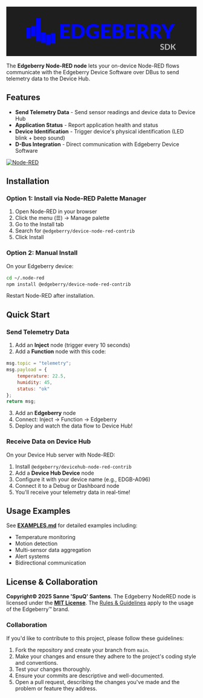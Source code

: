 ![Edgeberry Banner](https://raw.githubusercontent.com/Edgeberry/.github/main/brand/Edgeberry_banner_SDK.png)

The **Edgeberry Node-RED node** lets your on-device Node-RED flows communicate with the Edgeberry Device Software over DBus to send telemetry data to the Device Hub.

## Features

- **Send Telemetry Data** - Send sensor readings and device data to Device Hub  
- **Application Status** - Report application health and status  
- **Device Identification** - Trigger device's physical identification (LED blink + beep sound)
- **D-Bus Integration** - Direct communication with Edgeberry Device Software

[![Node-RED](https://img.shields.io/badge/Node--RED-Edgeberry-blue?logo=nodered)](https://flows.nodered.org/node/@edgeberry/device-node-red-contrib)

## Installation

### Option 1: Install via Node-RED Palette Manager
1. Open Node-RED in your browser
2. Click the menu (☰) → Manage palette
3. Go to the Install tab
4. Search for `@edgeberry/device-node-red-contrib`
5. Click Install

### Option 2: Manual Install
On your Edgeberry device:
```bash
cd ~/.node-red
npm install @edgeberry/device-node-red-contrib
```

Restart Node-RED after installation.

## Quick Start

### Send Telemetry Data

1. Add an **Inject** node (trigger every 10 seconds)
2. Add a **Function** node with this code:
```javascript
msg.topic = "telemetry";
msg.payload = {
    temperature: 22.5,
    humidity: 45,
    status: "ok"
};
return msg;
```
3. Add an **Edgeberry** node
4. Connect: Inject → Function → Edgeberry
5. Deploy and watch the data flow to Device Hub!

### Receive Data on Device Hub

On your Device Hub server with Node-RED:
1. Install `@edgeberry/devicehub-node-red-contrib`
2. Add a **Device Hub Device** node
3. Configure it with your device name (e.g., EDGB-A096)
4. Connect it to a Debug or Dashboard node
5. You'll receive your telemetry data in real-time!

## Usage Examples

See **[EXAMPLES.md](EXAMPLES.md)** for detailed examples including:
- Temperature monitoring
- Motion detection
- Multi-sensor data aggregation
- Alert systems
- Bidirectional communication

## License & Collaboration
**Copyright© 2025 Sanne 'SpuQ' Santens**. The Edgeberry NodeRED node is licensed under the **[MIT License](LICENSE.txt)**. The [Rules & Guidelines](https://github.com/Edgeberry/.github/blob/main/brand/Edgeberry_Trademark_Rules_and_Guidelines.md) apply to the usage of the Edgeberry™ brand.

### Collaboration

If you'd like to contribute to this project, please follow these guidelines:
1. Fork the repository and create your branch from `main`.
2. Make your changes and ensure they adhere to the project's coding style and conventions.
3. Test your changes thoroughly.
4. Ensure your commits are descriptive and well-documented.
5. Open a pull request, describing the changes you've made and the problem or feature they address.